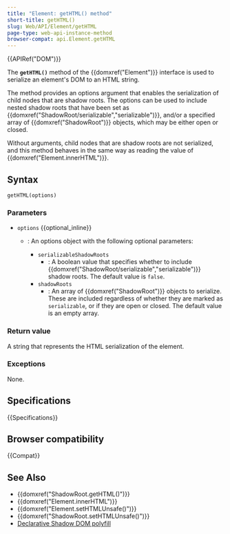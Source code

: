```yaml
---
title: "Element: getHTML() method"
short-title: getHTML()
slug: Web/API/Element/getHTML
page-type: web-api-instance-method
browser-compat: api.Element.getHTML
---
```


{{APIRef("DOM")}}

The **`getHTML()`** method of the {{domxref("Element")}} interface is used to serialize an element's DOM to an HTML string.

The method provides an options argument that enables the serialization of child nodes that are shadow roots.
The options can be used to include nested shadow roots that have been set as {{domxref("ShadowRoot/serializable","serializable")}}, and/or a specified array of {{domxref("ShadowRoot")}} objects, which may be either open or closed.

Without arguments, child nodes that are shadow roots are not serialized, and this method behaves in the same way as reading the value of {{domxref("Element.innerHTML")}}.

## Syntax

```js-nolint
getHTML(options)
```

### Parameters

- `options` {{optional_inline}}

  - : An options object with the following optional parameters:

    - `serializableShadowRoots`
      - : A boolean value that specifies whether to include {{domxref("ShadowRoot/serializable","serializable")}} shadow roots.
        The default value is `false`.
    - `shadowRoots`
      - : An array of {{domxref("ShadowRoot")}} objects to serialize.
        These are included regardless of whether they are marked as `serializable`, or if they are open or closed.
        The default value is an empty array.

### Return value

A string that represents the HTML serialization of the element.

### Exceptions

None.

## Specifications

{{Specifications}}

## Browser compatibility

{{Compat}}

## See Also

- {{domxref("ShadowRoot.getHTML()")}}
- {{domxref("Element.innerHTML")}}
- {{domxref("Element.setHTMLUnsafe()")}}
- {{domxref("ShadowRoot.setHTMLUnsafe()")}}
- [Declarative Shadow DOM polyfill](https://github.com/EasyWebApp/declarative-shadow-dom-polyfill)